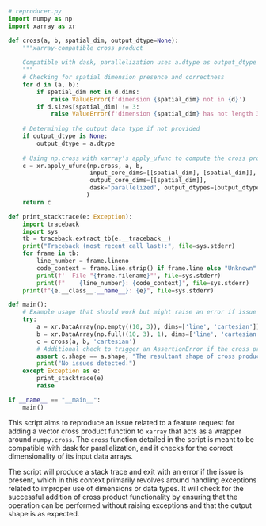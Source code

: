 ```python
# reproducer.py
import numpy as np
import xarray as xr

def cross(a, b, spatial_dim, output_dtype=None):
    """xarray-compatible cross product
    
    Compatible with dask, parallelization uses a.dtype as output_dtype
    """
    # Checking for spatial dimension presence and correctness
    for d in (a, b):
        if spatial_dim not in d.dims:
            raise ValueError(f'dimension {spatial_dim} not in {d}')
        if d.sizes[spatial_dim] != 3:
            raise ValueError(f'dimension {spatial_dim} has not length 3 in {d}')
        
    # Determining the output data type if not provided
    if output_dtype is None: 
        output_dtype = a.dtype
    
    # Using np.cross with xarray's apply_ufunc to compute the cross product
    c = xr.apply_ufunc(np.cross, a, b,
                       input_core_dims=[[spatial_dim], [spatial_dim]], 
                       output_core_dims=[[spatial_dim]], 
                       dask='parallelized', output_dtypes=[output_dtype]
                      )
    return c

def print_stacktrace(e: Exception):
    import traceback
    import sys
    tb = traceback.extract_tb(e.__traceback__)
    print("Traceback (most recent call last):", file=sys.stderr)
    for frame in tb:
        line_number = frame.lineno
        code_context = frame.line.strip() if frame.line else "Unknown"
        print(f'  File "{frame.filename}"', file=sys.stderr)
        print(f"    {line_number}: {code_context}", file=sys.stderr)
    print(f"{e.__class__.__name__}: {e}", file=sys.stderr)

def main():
    # Example usage that should work but might raise an error if issue is present
    try:
        a = xr.DataArray(np.empty((10, 3)), dims=['line', 'cartesian'])
        b = xr.DataArray(np.full((10, 3), 1), dims=['line', 'cartesian'])
        c = cross(a, b, 'cartesian')
        # Additional check to trigger an AssertionError if the cross product is incorrect
        assert c.shape == a.shape, "The resultant shape of cross product is incorrect."
        print("No issues detected.")
    except Exception as e:
        print_stacktrace(e)
        raise

if __name__ == "__main__":
    main()
```

This script aims to reproduce an issue related to a feature request for adding a vector cross product function to `xarray` that acts as a wrapper around `numpy.cross`. The `cross` function detailed in the script is meant to be compatible with dask for parallelization, and it checks for the correct dimensionality of its input data arrays. 

The script will produce a stack trace and exit with an error if the issue is present, which in this context primarily revolves around handling exceptions related to improper use of dimensions or data types. It will check for the successful addition of cross product functionality by ensuring that the operation can be performed without raising exceptions and that the output shape is as expected.